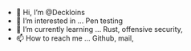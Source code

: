 - 👋 Hi, I’m @Deckloins
- 👀 I’m interested in ... Pen testing
- 🌱 I’m currently learning ... Rust, offensive security, 
- 📫 How to reach me ... Github, mail, 

<!---
Deckloins/Deckloins is a ✨ special ✨ repository because its `README.md` (this file) appears on your GitHub profile.
You can click the Preview link to take a look at your changes.
--->
